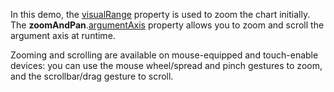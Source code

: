 In this demo, the [visualRange](/Documentation/ApiReference/UI_Components/dxChart/Configuration/argumentAxis/visualRange/) property is used to zoom the chart initially. The **zoomAndPan**.[argumentAxis](/Documentation/ApiReference/UI_Components/dxChart/Configuration/zoomAndPan/#argumentAxis) property allows you to zoom and scroll the argument axis at runtime.

Zooming and scrolling are available on mouse-equipped and touch-enable devices: you can use the mouse wheel/spread and pinch gestures to zoom, and the scrollbar/drag gesture to scroll.
<!--split-->